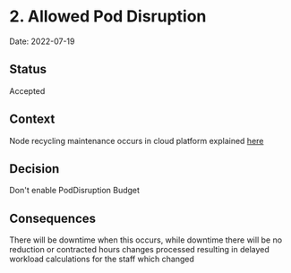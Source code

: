 # 2. Allowed Pod Disruption

Date: 2022-07-19

## Status

Accepted

## Context

Node recycling maintenance occurs in cloud platform explained [here](https://user-guide.cloud-platform.service.justice.gov.uk/documentation/other-topics/pod-distruption-budgets-cluster-maintenance.html#settin%5B%E2%80%A6%5Dnumber)

## Decision

Don't enable PodDisruption Budget

## Consequences

There will be downtime when this occurs, while downtime there will be no reduction or contracted hours changes processed resulting in delayed workload calculations for the staff which changed
